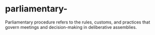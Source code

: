 # parliamentary-
Parliamentary procedure refers to the rules, customs, and practices that govern meetings and decision-making in deliberative assemblies. 

